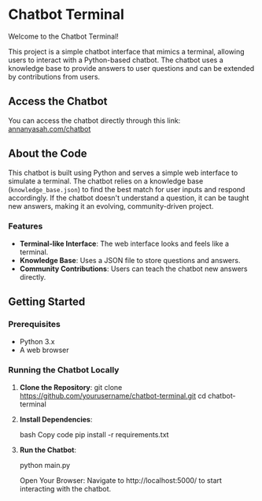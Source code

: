 # Chatbot Terminal

Welcome to the Chatbot Terminal!

This project is a simple chatbot interface that mimics a terminal, allowing users to interact with a Python-based chatbot. The chatbot uses a knowledge base to provide answers to user questions and can be extended by contributions from users.

## Access the Chatbot

You can access the chatbot directly through this link: [annanyasah.com/chatbot](https://annanyasah.com/chatbot)

## About the Code

This chatbot is built using Python and serves a simple web interface to simulate a terminal. The chatbot relies on a knowledge base (`knowledge_base.json`) to find the best match for user inputs and respond accordingly. If the chatbot doesn't understand a question, it can be taught new answers, making it an evolving, community-driven project.

### Features

- **Terminal-like Interface**: The web interface looks and feels like a terminal.
- **Knowledge Base**: Uses a JSON file to store questions and answers.
- **Community Contributions**: Users can teach the chatbot new answers directly.

## Getting Started

### Prerequisites

- Python 3.x
- A web browser

### Running the Chatbot Locally

1. **Clone the Repository**:
   git clone https://github.com/yourusername/chatbot-terminal.git
   cd chatbot-terminal

2. **Install Dependencies**:

    bash
    Copy code
    pip install -r requirements.txt

3. **Run the Chatbot**:

    python main.py

    Open Your Browser:
    Navigate to http://localhost:5000/ to start interacting with the chatbot.


